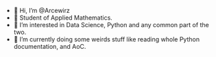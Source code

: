 - 👋 Hi, I’m @Arcewirz
- 📖 Student of Applied Mathematics.
- 👀 I’m interested in Data Science, Python and any common part of the two.
- 🌱 I’m currently doing some weirds stuff like reading whole Python documentation, and AoC.

<!---
Arcewirz/Arcewirz is a ✨ special ✨ repository because its `README.md` (this file) appears on your GitHub profile.
You can click the Preview link to take a look at your changes.
--->
